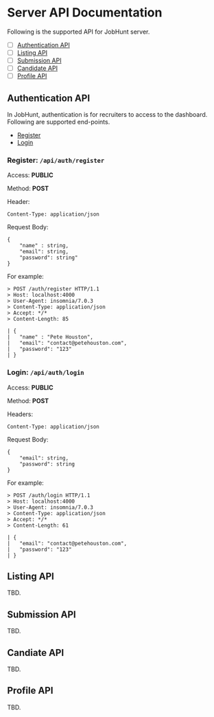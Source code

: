 # Server API Documentation

Following is the supported API for JobHunt server.

- [ ] [Authentication API](#authentication-api)
- [ ] [Listing API]()
- [ ] [Submission API]()
- [ ] [Candidate API]()
- [ ] [Profile API]()

## Authentication API

In JobHunt, authentication is for recruiters to access to the dashboard. Following are supported end-points.

- [Register](#register-apiauthregister)
- [Login](#login-apiauthlogin)

### Register: `/api/auth/register`

Access: **PUBLIC**

Method: **POST**

Header: 
```
Content-Type: application/json
```

Request Body:

```
{
	"name" : string,
	"email": string,
	"password": string"
}
```

For example:

```
> POST /auth/register HTTP/1.1
> Host: localhost:4000
> User-Agent: insomnia/7.0.3
> Content-Type: application/json
> Accept: */*
> Content-Length: 85

| {
| 	"name" : "Pete Houston",
| 	"email": "contact@petehouston.com",
| 	"password": "123"
| }
```

### Login: `/api/auth/login`

Access: **PUBLIC**

Method: **POST**

Headers:

```
Content-Type: application/json
```

Request Body:

```
{
	"email": string,
	"password": string
}
```

For example:

```
> POST /auth/login HTTP/1.1
> Host: localhost:4000
> User-Agent: insomnia/7.0.3
> Content-Type: application/json
> Accept: */*
> Content-Length: 61

| {
| 	"email": "contact@petehouston.com",
| 	"password": "123"
| }
```


## Listing API

TBD.

## Submission API

TBD.

## Candiate API

TBD.

## Profile API

TBD.
